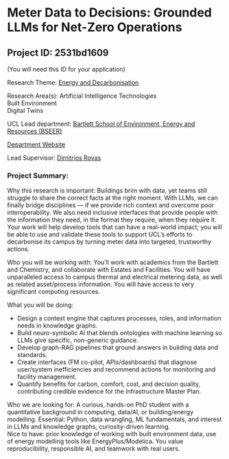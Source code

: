 # Meter Data to Decisions: Grounded LLMs for Net-Zero Operations

## Project ID: **2531bd1609**
(You will need this ID for your application)

Research Theme: [Energy and Decarbonisation](../themes/energy-and-decarbonisation.md)

Research Area(s):
Artificial Intelligence Technologies<br />Built Environment<br />Digital Twins

UCL Lead department: [Bartlett School of Environment, Energy and Resources (BSEER)](../departments/bartlett-school-of-environment-energy-and-resources.md)

[Department Website](https://www.ucl.ac.uk/bartlett/bartlett-school-environment-energy-and-resources)

Lead Supervisor: [Dimitrios Rovas](https://profiles.ucl.ac.uk/56496)

### Project Summary:

Why this research is important:
Buildings brim with data, yet teams still struggle to share the correct facts at the right moment. With LLMs, we can finally bridge disciplines — if we provide rich context and overcome poor interoperability. We also need inclusive interfaces that provide people with the information they need, in the format they require, when they require it. Your work will help develop tools that can have a real-world impact; you will be able to use and validate these tools to support UCL’s efforts to decarbonise its campus by turning meter data into targeted, trustworthy actions.

Who you will be working with:
You’ll work with academics from the Bartlett and Chemistry, and collaborate with Estates and Facilities. You will have unparalleled access to campus thermal and electrical metering data, as well as related asset/process information. You will have access to very significant computing resources. 

What you will be doing:
- Design a context engine that captures processes, roles, and information needs in knowledge graphs.
- Build neuro-symbolic AI that blends ontologies with machine learning so LLMs give specific, non-generic guidance.
- Develop graph-RAG pipelines that ground answers in building data and standards.
- Create interfaces (FM co-pilot, APIs/dashboards) that diagnose user/system inefficiencies and recommend actions for monitoring and facility management.
- Quantify benefits for carbon, comfort, cost, and decision quality, contributing credible evidence for the Infrastructure Master Plan.

Who we are looking for:
A curious, hands-on PhD student with a quantitative background in computing, data/AI, or building/energy modelling. 
Essential: Python, data wrangling, ML fundamentals, and interest in LLMs and knowledge graphs, curiosity-driven learning.  
Nice to have: prior knowledge of working with built environment data, use of energy modelling tools like EnergyPlus/Modelica. You value reproducibility, responsible AI, and teamwork with real users.
